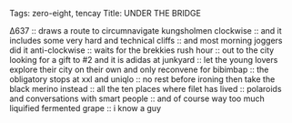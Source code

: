 Tags: zero-eight, tencay
Title: UNDER THE BRIDGE
  
∆637 :: draws a route to circumnavigate kungsholmen clockwise :: and it includes some very hard and technical cliffs :: and most morning joggers did it anti-clockwise :: waits for the brekkies rush hour :: out to the city looking for a gift to #2 and it is adidas at junkyard :: let the young lovers explore their city on their own and only reconvene for bibimbap :: the obligatory stops at xxl and uniqlo :: no rest before ironing then take the black merino instead :: all the ten places where filet has lived :: polaroids and conversations with smart people :: and of course way too much liquified fermented grape :: i know a guy  
